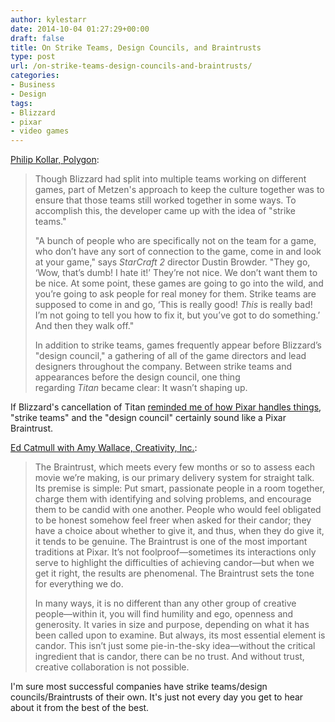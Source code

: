 ```yaml
---
author: kylestarr
date: 2014-10-04 01:27:29+00:00
draft: false
title: On Strike Teams, Design Councils, and Braintrusts
type: post
url: /on-strike-teams-design-councils-and-braintrusts/
categories:
- Business
- Design
tags:
- Blizzard
- pixar
- video games
---
```


[Philip Kollar, Polygon](http://www.polygon.com/features/2014/10/3/6901193/blizzard-entertainment-three-lives):

> Though Blizzard had split into multiple teams working on different games, part of Metzen's approach to keep the culture together was to ensure that those teams still worked together in some ways. To accomplish this, the developer came up with the idea of "strike teams."
>
> "A bunch of people who are specifically not on the team for a game, who don’t have any sort of connection to the game, come in and look at your game," says _StarCraft 2_ director Dustin Browder. "They go, ‘Wow, that’s dumb! I hate it!’ They’re not nice. We don’t want them to be nice. At some point, these games are going to go into the wild, and you’re going to ask people for real money for them. Strike teams are supposed to come in and go, ‘This is really good! _This_ is really bad! I’m not going to tell you how to fix it, but you’ve got to do something.’ And then they walk off."
>
> In addition to strike teams, games frequently appear before Blizzard’s "design council," a gathering of all of the game directors and lead designers throughout the company. Between strike teams and appearances before the design council, one thing regarding _Titan_ became clear: It wasn’t shaping up.

If Blizzard's cancellation of Titan [reminded me of how Pixar handles things](/2014/09/23/sacrifice-in-the-name-of-quality-blizzard-cancels-titan/), "strike teams" and the "design council" certainly sound like a Pixar Braintrust.

[Ed Catmull with Amy Wallace, Creativity, Inc.](https://itun.es/us/LbgUR.l):

> The Braintrust, which meets every few months or so to assess each movie we’re making, is our primary delivery system for straight talk. Its premise is simple: Put smart, passionate people in a room together, charge them with identifying and solving problems, and encourage them to be candid with one another. People who would feel obligated to be honest somehow feel freer when asked for their candor; they have a choice about whether to give it, and thus, when they do give it, it tends to be genuine. The Braintrust is one of the most important traditions at Pixar. It’s not foolproof—sometimes its interactions only serve to highlight the difficulties of achieving candor—but when we get it right, the results are phenomenal. The Braintrust sets the tone for everything we do.
>
> In many ways, it is no different than any other group of creative people—within it, you will find humility and ego, openness and generosity. It varies in size and purpose, depending on what it has been called upon to examine. But always, its most essential element is candor. This isn’t just some pie-in-the-sky idea—without the critical ingredient that is candor, there can be no trust. And without trust, creative collaboration is not possible.

I'm sure most successful companies have strike teams/design councils/Braintrusts of their own. It's just not every day you get to hear about it from the best of the best.
